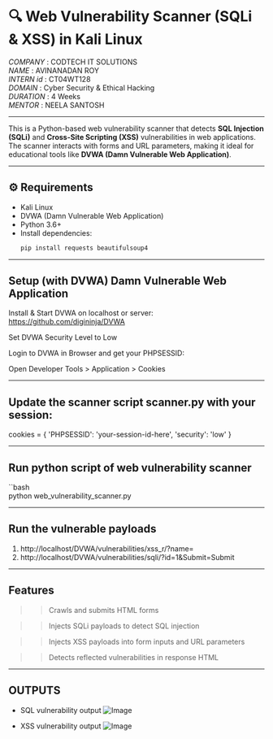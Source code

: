 # 🔍 Web Vulnerability Scanner (SQLi & XSS) in Kali Linux

*COMPANY* : CODTECH IT SOLUTIONS<br>
*NAME* : AVINANADAN ROY<br>
*INTERN id* : CT04WT128<br>
*DOMAIN* : Cyber Security & Ethical Hacking<br>
*DURATION* : 4 Weeks<br>
*MENTOR* : NEELA SANTOSH<br>

---

This is a Python-based web vulnerability scanner that detects **SQL Injection (SQLi)** and **Cross-Site Scripting (XSS)** vulnerabilities in web applications. The scanner interacts with forms and URL parameters, making it ideal for educational tools like **DVWA (Damn Vulnerable Web Application)**.

---
## ⚙️ Requirements

- Kali Linux
- DVWA (Damn Vulnerable Web Application)
- Python 3.6+
- Install dependencies:
  ```bash
  pip install requests beautifulsoup4 

---

## Setup (with DVWA) Damn Vulnerable Web Application
Install & Start DVWA on localhost or server: https://github.com/digininja/DVWA

Set DVWA Security Level to Low

Login to DVWA in Browser and get your PHPSESSID:

Open Developer Tools > Application > Cookies

---

## Update the scanner script scanner.py with your session:

cookies = {
    'PHPSESSID': 'your-session-id-here',
    'security': 'low'
}

---

## Run python script of web vulnerability scanner

  ``bash<br>
      python web_vulnerability_scanner.py

---
## Run the vulnerable payloads

1. http://localhost/DVWA/vulnerabilities/xss_r/?name=<script>alert(1)</script>
2. http://localhost/DVWA/vulnerabilities/sqli/?id=1&Submit=Submit

---

## Features
>> Crawls and submits HTML forms

>> Injects SQLi payloads to detect SQL injection

>> Injects XSS payloads into form inputs and URL parameters

>> Detects reflected vulnerabilities in response HTML

---

## OUTPUTS
- SQL vulnerability output
![Image](https://github.com/user-attachments/assets/b60a04a7-e2ce-4336-85e8-10db332cca7c)

- XSS vulnerability output
![Image](https://github.com/user-attachments/assets/8e669843-ca93-4819-ad53-3e8bd019adf0)
